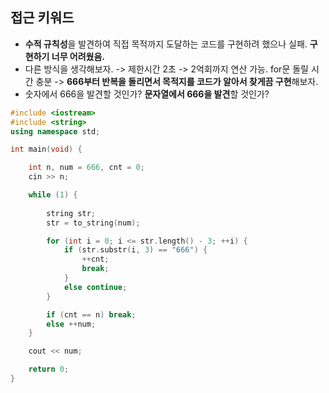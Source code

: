 ## 접근 키워드
- **수적 규칙성**을 발견하여 직접 목적까지 도달하는 코드를 구현하려 했으나 실패. **구현하기 너무 어려웠음.**
- 다른 방식을 생각해보자. -> 제한시간 2초 -> 2억회까지 연산 가능. for문 돌릴 시간 충분 -> **666부터 반복을 돌리면서 목적지를 코드가 알아서 찾게끔 구현**해보자.
- 숫자에서 666을 발견할 것인가? **문자열에서 666을 발견**할 것인가?

```cpp
#include <iostream>
#include <string>
using namespace std;

int main(void) {

	int n, num = 666, cnt = 0;
	cin >> n;

	while (1) {
    
		string str;
		str = to_string(num);

		for (int i = 0; i <= str.length() - 3; ++i) {
			if (str.substr(i, 3) == "666") {
				++cnt;
				break;
			}
			else continue;
		}

		if (cnt == n) break;
		else ++num;
	}

	cout << num;

	return 0;
}
```
